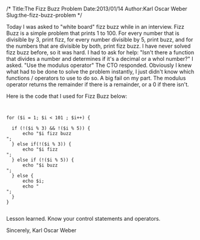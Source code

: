 /*
  Title:The Fizz Buzz Problem
  Date:2013/01/14
  Author:Karl Oscar Weber
  Slug:the-fizz-buzz-problem
*/

Today I was asked to "white board" fizz buzz while in an interview. Fizz Buzz is a simple problem that prints 1 to 100. For every number that is divisible by 3, print fizz, for every number divisible by 5, print buzz, and for the numbers that are divisible by both, print fizz buzz. I have never solved fizz buzz before, so it was hard. I had to ask for help: "Isn't there a function that divides a number and determines if it's a decimal or a whol number?" I asked. "Use the modulus operator" The CTO responded. Obviously I knew what had to be done to solve the problem instantly, I just didn't know which functions / operators to use to do so. A big fail on my part. The modulus operator returns the remainder if there is a remainder, or a 0 if there isn't.

Here is the code that I used for Fizz Buzz below:

<!-- Begin Code Snippet -->
<pre><code data-language="php">

for ($i = 1; $i < 101 ; $i++) {

  if (!($i % 3) && !($i % 5)) {
      echo "$i fizz buzz <br>";
  } else if(!($i % 3)) {
      echo "$i fizz <br>";
  } else if (!($i % 5)) {
      echo "$i buzz <br>";
  } else {
      echo $i;
      echo "<br>";
  }
}

</code></pre>
<!-- End Code Snippet-->

Lesson learned. Know your control statements and operators.

Sincerely, 
Karl Oscar Weber